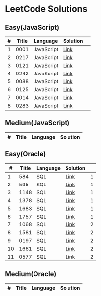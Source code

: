 # LeetCode Solutions

## Easy(JavaScript)

| #   | Title | Language   | Solution                                                        |     |
| --- | ----- | ---------- | --------------------------------------------------------------- | --- |
| 1   | 0001  | JavaScript | [Link](JavaScript/easy/0001-two-sum.js)                         |     |
| 2   | 0217  | JavaScript | [Link](JavaScript/easy/0217-Contains-Duplicate.js)              |     |
| 3   | 0121  | JavaScript | [Link](JavaScript/easy/0121-Best-Time-to-Buy-and-Sell-Stock.js) |     |
| 4   | 0242  | JavaScript | [Link](JavaScript/easy/0242-Valid-Anagram.js)                   |     |
| 5   | 0088  | JavaScript | [Link](JavaScript/easy/0088-Merge-Sorted-Array.js)              |     |
| 6   | 0125  | JavaScript | [Link](JavaScript/easy/0125-Merge-Sorted-Array.js)              |     |
| 7   | 0014  | JavaScript | [Link](JavaScript/easy/0014-Longest-Common-Prefix.js)           |     |
| 8   | 0283  | JavaScript | [Link](JavaScript/easy/0283-Move-Zeroes.js)                     |     |

## Medium(JavaScript)

| #   | Title | Language | Solution |
| --- | ----- | -------- | -------- |

## Easy(Oracle)

| #   | Title | Language | Solution                                        |     |
| --- | ----- | -------- | ----------------------------------------------- | --- |
| 1   | 584   | SQL      | [Link](Oracle/easy/584-Find.sql)                | 1   |
| 2   | 595   | SQL      | [Link](Oracle/easy/595-Big-Countries.sql)       | 1   |
| 3   | 1148  | SQL      | [Link](Oracle/easy/1148-Article-Views.sql)      | 1   |
| 4   | 1378  | SQL      | [Link](Oracle/easy/1378-Replace-Employee.sql)   | 1   |
| 5   | 1683  | SQL      | [Link](Oracle/easy/1683-Invalid-Tweets.sql)     | 1   |
| 6   | 1757  | SQL      | [Link](Oracle/easy/1757-Recyclable.sql)         | 1   |
| 7   | 1068  | SQL      | [Link](Oracle/easy/1068-Product.sql)            | 2   |
| 8   | 1581  | SQL      | [Link](Oracle/easy/1581-Customer-Who.sql)       | 2   |
| 9   | 0197  | SQL      | [Link](Oracle/easy/0197-Rising-Temperature.sql) | 2   |
| 10  | 1661  | SQL      | [Link](Oracle/easy/1661-Average-Time.sql)       | 2   |
| 11  | 0577  | SQL      | [Link](Oracle/easy/0577-Employee-Bonus.sql)     | 2   |

## Medium(Oracle)

| #   | Title | Language | Solution |
| --- | ----- | -------- | -------- |
